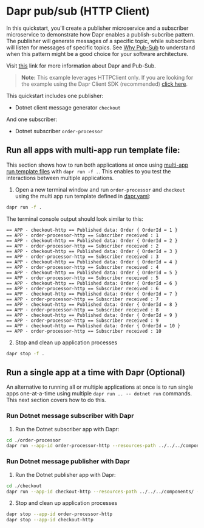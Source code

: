 # Dapr pub/sub (HTTP Client)

In this quickstart, you'll create a publisher microservice and a subscriber microservice to demonstrate how Dapr enables a publish-subcribe pattern. The publisher will generate messages of a specific topic, while subscribers will listen for messages of specific topics. See [Why Pub-Sub](#why-pub-sub) to understand when this pattern might be a good choice for your software architecture.

Visit [this](https://docs.dapr.io/developing-applications/building-blocks/pubsub/) link for more information about Dapr and Pub-Sub.

> **Note:** This example leverages HTTPClient only.  If you are looking for the example using the Dapr Client SDK (recommended) [click here](../sdk).

This quickstart includes one publisher:

- Dotnet client message generator `checkout` 

And one subscriber: 
 
- Dotnet subscriber `order-processor`

## Run all apps with multi-app run template file:

This section shows how to run both applications at once using [multi-app run template files](https://docs.dapr.io/developing-applications/local-development/multi-app-dapr-run/multi-app-overview/) with `dapr run -f .`.  This enables to you test the interactions between multiple applications.  

1. Open a new terminal window and run `order-processor` and `checkout` using the multi app run template defined in [dapr.yaml](./dapr.yaml):

<!-- STEP
name: Run multi app run template
expected_stdout_lines:
  - 'Started Dapr with app id "order-processor-http"'
  - 'Started Dapr with app id "checkout-http"'
  - '== APP - checkout-http == Published data: Order { OrderId = 2 }'
  - '== APP - order-processor-http == Subscriber received : 2'
expected_stderr_lines:
output_match_mode: substring
match_order: none
background: true
sleep: 15
timeout_seconds: 45
-->

```bash
dapr run -f .
```

The terminal console output should look similar to this:

```text
== APP - checkout-http == Published data: Order { OrderId = 1 }
== APP - order-processor-http == Subscriber received : 1
== APP - checkout-http == Published data: Order { OrderId = 2 }
== APP - order-processor-http == Subscriber received : 2
== APP - checkout-http == Published data: Order { OrderId = 3 }
== APP - order-processor-http == Subscriber received : 3
== APP - checkout-http == Published data: Order { OrderId = 4 }
== APP - order-processor-http == Subscriber received : 4
== APP - checkout-http == Published data: Order { OrderId = 5 }
== APP - order-processor-http == Subscriber received : 5
== APP - checkout-http == Published data: Order { OrderId = 6 }
== APP - order-processor-http == Subscriber received : 6
== APP - checkout-http == Published data: Order { OrderId = 7 }
== APP - order-processor-http == Subscriber received : 7
== APP - checkout-http == Published data: Order { OrderId = 8 }
== APP - order-processor-http == Subscriber received : 8
== APP - checkout-http == Published data: Order { OrderId = 9 }
== APP - order-processor-http == Subscriber received : 9
== APP - checkout-http == Published data: Order { OrderId = 10 }
== APP - order-processor-http == Subscriber received : 10
```

2. Stop and clean up application processes

```bash
dapr stop -f .
```
<!-- END_STEP -->

## Run a single app at a time with Dapr (Optional)

An alternative to running all or multiple applications at once is to run single apps one-at-a-time using multiple `dapr run .. -- dotnet run` commands.  This next section covers how to do this. 

### Run Dotnet message subscriber with Dapr

1. Run the Dotnet subscriber app with Dapr: 

```bash
cd ./order-processor
dapr run --app-id order-processor-http --resources-path ../../../components/ --app-port 7005 -- dotnet run
```

### Run Dotnet message publisher with Dapr

1. Run the Dotnet publisher app with Dapr: 

  
```bash
cd ./checkout
dapr run --app-id checkout-http --resources-path ../../../components/ -- dotnet run
```

2. Stop and clean up application processes

```bash
dapr stop --app-id order-processor-http
dapr stop --app-id checkout-http
```
